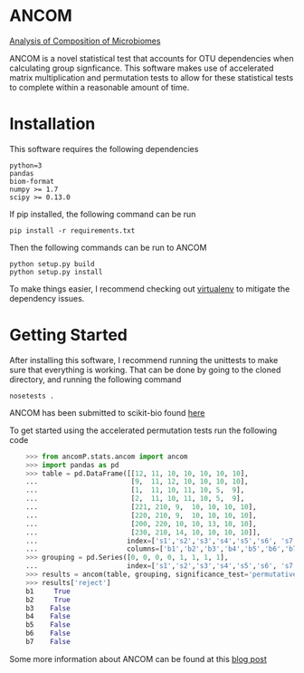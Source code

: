 ANCOM
=====

[Analysis of Composition of Microbiomes](http://www.microbecolhealthdis.net/index.php/mehd/article/view/27663%20)

ANCOM is a novel statistical test that accounts for OTU dependencies when calculating group signficance.
This software makes use of accelerated matrix multiplication and permutation tests to
allow for these statistical tests to complete within a reasonable amount of time.


Installation
============
This software requires the following dependencies
```
python=3
pandas
biom-format
numpy >= 1.7
scipy >= 0.13.0
```

If pip installed, the following command can be run
```
pip install -r requirements.txt
```
Then the following commands can be run to ANCOM
```
python setup.py build
python setup.py install
```
To make things easier, I recommend checking out [virtualenv](https://virtualenv.readthedocs.org/en/latest/)
to mitigate the dependency issues.

Getting Started
===============
After installing this software, I recommend running the unittests to make sure that everything is working.
That can be done by going to the cloned directory, and running the following command

```
nosetests .
```
ANCOM has been submitted to scikit-bio found [here](http://scikit-bio.org/docs/0.4.2/generated/generated/skbio.stats.composition.ancom.html#skbio.stats.composition.ancom)

To get started using the accelerated permutation tests run the following code
```python
    >>> from ancomP.stats.ancom import ancom
    >>> import pandas as pd
    >>> table = pd.DataFrame([[12, 11, 10, 10, 10, 10, 10],
    ...                       [9,  11, 12, 10, 10, 10, 10],
    ...                       [1,  11, 10, 11, 10, 5,  9],
    ...                       [2,  11, 10, 11, 10, 5,  9],
    ...                       [221, 210, 9,  10, 10, 10, 10],
    ...                       [220, 210, 9,  10, 10, 10, 10],
    ...                       [200, 220, 10, 10, 13, 10, 10],
    ...                       [230, 210, 14, 10, 10, 10, 10]],
    ...                      index=['s1','s2','s3','s4','s5','s6', 's7','s8'],
    ...                      columns=['b1','b2','b3','b4','b5','b6','b7'])
    >>> grouping = pd.Series([0, 0, 0, 0, 1, 1, 1, 1],
    ...                      index=['s1','s2','s3','s4','s5','s6', 's7','s8'])
    >>> results = ancom(table, grouping, significance_test='permutative-anova', permutations=100)
    >>> results['reject']
    b1     True
    b2     True
    b3    False
    b4    False
    b5    False
    b6    False
    b7    False
```

Some more information about ANCOM can be found at this [blog post](http://mortonjt.blogspot.com/2016/06/ancom-explained.html)
